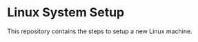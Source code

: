 Linux System Setup
==================

This repository contains the steps to setup a new Linux machine.

